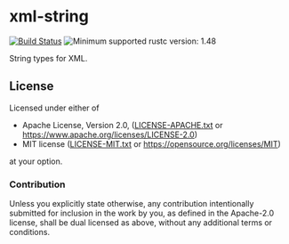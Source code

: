 # xml-string

[![Build Status](https://gitlab.com/lo48576/xml-string/badges/develop/pipeline.svg)](https://gitlab.com/lo48576/xml-string/pipelines/)
![Minimum supported rustc version: 1.48](https://img.shields.io/badge/rustc-1.48+-lightgray.svg)

String types for XML.

## License

Licensed under either of

* Apache License, Version 2.0, ([LICENSE-APACHE.txt](LICENSE-APACHE.txt) or
  <https://www.apache.org/licenses/LICENSE-2.0>)
* MIT license ([LICENSE-MIT.txt](LICENSE-MIT.txt) or
  <https://opensource.org/licenses/MIT>)

at your option.

### Contribution

Unless you explicitly state otherwise, any contribution intentionally submitted
for inclusion in the work by you, as defined in the Apache-2.0 license, shall be
dual licensed as above, without any additional terms or conditions.
